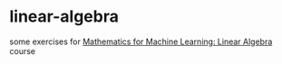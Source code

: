 # linear-algebra

some exercises for [Mathematics for Machine Learning: Linear Algebra](https://www.coursera.org/learn/linear-algebra-machine-learning?specialization=mathematics-machine-learning) course
